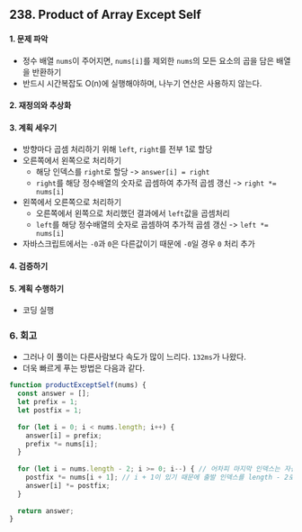 ## 238. Product of Array Except Self
#### 1. 문제 파악
- 정수 배열 `nums`이 주어지면, `nums[i]`를 제외한 `nums`의 모든 요소의 곱을 담은 배열을 반환하기
- 반드시 시간복잡도 O(n)에 실행해야하며, 나누기 연산은 사용하지 않는다.
#### 2. 재정의와 추상화
#### 3. 계획 세우기
- 방향마다 곱셈 처리하기 위해 `left`, `right`를 전부 1로 할당
- 오른쪽에서 왼쪽으로 처리하기
  - 해당 인덱스를 `right`로 할당 -> `answer[i] = right`
  - `right`를 해당 정수배열의 숫자로 곱셈하여 추가적 곱셈 갱신 -> `right *= nums[i]`
- 왼쪽에서 오른쪽으로 처리하기
  - 오른쪽에서 왼쪽으로 처리했던 결과에서 `left`값을 곱셈처리
  - `left`를 해당 정수배열의 숫자로 곱셈하여 추가적 곱셈 갱신 -> `left *= nums[i]`
- 자바스크립트에서는 `-0`과 `0`은 다른값이기 때문에 `-0`일 경우 `0` 처리 추가
#### 4. 검증하기
#### 5. 계획 수행하기
- 코딩 실행

### 6. 회고
- 그러나 이 풀이는 다른사람보다 속도가 많이 느리다. `132ms`가 나왔다.
- 더욱 빠르게 푸는 방법은 다음과 같다.
```javascript
function productExceptSelf(nums) {
  const answer = [];
  let prefix = 1;
  let postfix = 1;
  
  for (let i = 0; i < nums.length; i++) {
    answer[i] = prefix;
    prefix *= nums[i];
  }
  
  for (let i = nums.length - 2; i >= 0; i--) { // 어차피 마지막 인덱스는 자신을 빼고 하기 때문에 -2
    postfix *= nums[i + 1]; // i + 1이 있기 때문에 출발 인덱스를 length - 2로 잡은 것
    answer[i] *= postfix;
  }
  
  return answer;
}
```
